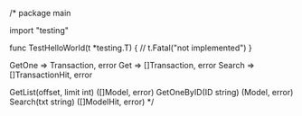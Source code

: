 /*
package main

import "testing"

func TestHelloWorld(t *testing.T) {
	// t.Fatal("not implemented")
}

GetOne => Transaction, error
Get => []Transaction, error
Search => []TransactionHit, error

GetList(offset, limit int) ([]Model, error)
GetOneByID(ID string) (Model, error)
Search(txt string) ([]ModelHit, error)
*/

